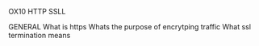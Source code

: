 OX10 HTTP SSLL

GENERAL 
What is https
Whats the purpose of encrytping traffic
What ssl termination means
